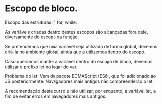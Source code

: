 # Escopo de bloco.

Escopo das estruturas if, for, while.

As variáveis criadas dentro destes escopos são alcançadas fora dele, diversamente do escopo da função.

Se pretendemos que uma variável seja utilizada de forma global, devemos criá-la no ambiente global, ainda que a utilizemos dentro do escopo.

Caso queiramos manter a variável dentro do escopo de bloco, devemos utilizar o prefixo let no lugar do var.

Problema do let: Vem do pacote ECMAScript (ES6), que foi adicionado ao JS posteriormente. Navegadores mais antigos não compreenderão o let.

A recomendação deste curso é não utilizar, por enquanto, a variável let, a fim de evitar erros em navegadores mais antigos.

